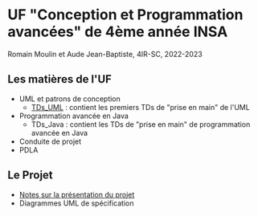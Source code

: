 # UF "Conception et Programmation avancées" de 4ème année INSA 

Romain Moulin et Aude Jean-Baptiste, 4IR-SC, 2022-2023

## Les matières de l'UF 

  - UML et patrons de conception 
	- [TDs_UML](./TDs_UML) : contient les premiers TDs de "prise en main" de l'UML
  - Programmation avancée en Java 
	- TDs_Java : contient les TDs de "prise en main" de programmation avancée en Java
  - Conduite de projet 
  - PDLA 

## Le Projet 

  - [Notes sur la présentation du projet](./Projet/notes_présentation.md)  
  - Diagrammes UML de spécification 
